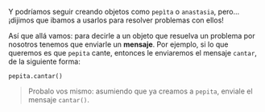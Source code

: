 Y podríamos seguir creando objetos como `pepìta` o `anastasia`, pero... ¡dijimos que ibamos a usarlos para resolver problemas con ellos!

Así que allá vamos: para decirle a un objeto que resuelva un problema por nosotros tenemos que enviarle un **mensaje**. Por ejemplo, si lo que queremos es que `pepita` cante, entonces le enviaremos el mensaje `cantar`, de la siguiente forma:

```wollok
pepita.cantar()
```

> Probalo vos mismo: asumiendo que ya creamos a `pepita`, enviale el mensaje `cantar()`.
